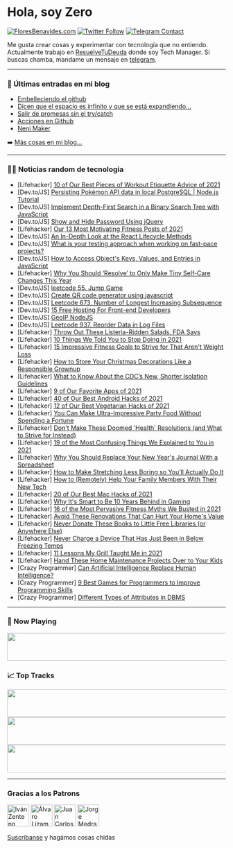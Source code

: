# Hola, soy Zero

[![FloresBenavides.com](https://img.shields.io/website?down_message=oops&label=MiBlog&style=for-the-badge&up_message=online&url=https%3A%2F%2Ffloresbenavides.com)](https://floresbenavides.com) [![Twitter Follow](https://img.shields.io/twitter/follow/ZeroDragon?color=%231DA1F2&label=Follow&logo=twitter&logoColor=ffffff&style=for-the-badge)](https://twitter.com/zerodragon) [![Telegram Contact](https://img.shields.io/badge/escr%C3%ADbeme-ZeroDragon-%2326A5E4?style=for-the-badge&logo=telegram)](https://t.me/zerodragon)

Me gusta crear cosas y experimentar con tecnología que no entiendo.
Actualmente trabajo en [ResuelveTuDeuda](http://github.com/resuelve) donde soy Tech Manager.
Si buscas chamba, mandame un mensaje en [telegram](https://t.me/zerodragon).

---

### 📕 Últimas entradas en mi blog
<!-- BLOG-POST-LIST:START -->
- [Embelleciendo el github](https://floresbenavides.com/embelleciendo-el-github/)
- [Dicen que el espacio es infinito y que se está expandiendo…](https://floresbenavides.com/dicen-que-el-espacio-es-infinito-y-que-se-esta-expandiendo/)
- [Salir de promesas sin el try/catch](https://floresbenavides.com/salir-de-promesas-sin-el-try-catch/)
- [Acciones en Github](https://floresbenavides.com/acciones-en-github/)
- [Neni Maker](https://floresbenavides.com/neni-maker/)
<!-- BLOG-POST-LIST:END -->

➡️ [Más cosas en mi blog...](https://floresbenavides.com)

---

### 👨‍💻 Noticias random de tecnología
<!-- TECH-POSTS:START -->
- [Lifehacker] [10 of Our Best Pieces of Workout Etiquette Advice of 2021](https://lifehacker.com/10-of-our-best-pieces-of-workout-etiquette-advice-of-20-1848175214)
- [Dev.to/JS] [Persisting Pokémon API data in local PostgreSQL | Node.js Tutorial](https://dev.to/coder4_life/persisting-pokemon-api-data-in-local-postgresql-nodejs-tutorial-j81)
- [Dev.to/JS] [Implement Depth-First Search in a Binary Search Tree with JavaScript](https://dev.to/mattdclarke/implement-depth-first-search-in-a-binary-search-tree-with-javascript-1p96)
- [Dev.to/JS] [Show and Hide Password Using jQuery](https://dev.to/shantanu_jana/show-and-hide-password-using-jquery-1ajm)
- [Lifehacker] [Our 13 Most Motivating Fitness Posts of 2021](https://lifehacker.com/our-13-most-motivating-fitness-posts-of-2021-1848180023)
- [Dev.to/JS] [An In-Depth Look at the React Lifecycle Methods](https://dev.to/shafia/an-in-depth-look-at-the-react-lifecycle-methods-1i20)
- [Dev.to/JS] [What is your testing approach when working on fast-pace projects?](https://dev.to/chrisczopp/what-is-your-testing-approach-when-working-on-fast-pace-projects-465e)
- [Dev.to/JS] [How to Access Object&#39;s Keys, Values, and Entries in JavaScript](https://dev.to/dezforb/how-to-access-objects-keys-values-and-entries-in-javascript-4okb)
- [Lifehacker] [Why You Should ‘Resolve’ to Only Make Tiny Self-Care Changes This Year](https://lifehacker.com/why-you-should-resolve-to-only-make-tiny-self-care-ch-1848179783)
- [Dev.to/JS] [leetcode 55. Jump Game](https://dev.to/siambillah/leetcode-55-jump-game-1b1g)
- [Dev.to/JS] [Create QR code generator using javascript](https://dev.to/codewith_random/create-qr-code-generator-using-javascript-5bg9)
- [Dev.to/JS] [Leetcode  673. Number of Longest Increasing Subsequence](https://dev.to/siambillah/leetcode-673-number-of-longest-increasing-subsequence-3560)
- [Dev.to/JS] [15 Free Hosting For Front-end Developers](https://dev.to/haycuoilennao19/15-free-hosting-for-front-end-developers-1286)
- [Dev.to/JS] [GeoIP NodeJS](https://dev.to/kaixinn/geoip-nodejs-5dmn)
- [Dev.to/JS] [Leetcode 937. Reorder Data in Log Files](https://dev.to/ahmedsiam72/leetcode-937-reorder-data-in-log-files-1hkg)
- [Lifehacker] [Throw Out These Listeria-Ridden Salads, FDA Says](https://lifehacker.com/throw-out-these-listeria-ridden-salads-fda-says-1848280969)
- [Lifehacker] [10 Things We Told You to Stop Doing in 2021](https://lifehacker.com/10-things-we-told-you-to-stop-doing-in-2021-1848169246)
- [Lifehacker] [15 Impressive Fitness Goals to Strive for That Aren&#39;t Weight Loss](https://lifehacker.com/15-impressive-fitness-goals-to-strive-for-that-arent-we-1848089302)
- [Lifehacker] [How to Store Your Christmas Decorations Like a Responsible Grownup](https://lifehacker.com/how-to-store-your-christmas-decorations-like-a-responsi-1848256836)
- [Lifehacker] [What to Know About the CDC’s New, Shorter Isolation Guidelines](https://lifehacker.com/what-to-know-about-the-cdc-s-new-shorter-isolation-gui-1848275978)
- [Lifehacker] [9 of Our Favorite Apps of 2021](https://lifehacker.com/9-of-our-favorite-apps-of-2021-1848253254)
- [Lifehacker] [40 of Our Best Android Hacks of 2021](https://lifehacker.com/40-of-our-best-android-hacks-of-2021-1848246417)
- [Lifehacker] [12 of Our Best Vegetarian Hacks of 2021](https://lifehacker.com/12-of-our-best-vegetarian-hacks-of-2021-1848234925)
- [Lifehacker] [You Can Make Ultra-Impressive Party Food Without Spending a Fortune](https://lifehacker.com/you-can-make-ultra-impressive-party-food-without-spendi-1848250408)
- [Lifehacker] [Don&#39;t Make These Doomed &#39;Health&#39; Resolutions &lpar;and What to Strive for Instead&rpar;](https://lifehacker.com/dont-make-these-doomed-health-resolutions-and-what-to-1848216356)
- [Lifehacker] [19 of the Most Confusing Things We Explained to You in 2021](https://lifehacker.com/19-of-the-most-confusing-things-we-explained-to-you-in-1848260303)
- [Lifehacker] [Why You Should Replace Your New Year&#39;s Journal With a Spreadsheet](https://lifehacker.com/why-you-should-replace-your-new-years-journal-with-a-sp-1848117995)
- [Lifehacker] [How to Make Stretching Less Boring so You’ll Actually Do It](https://lifehacker.com/how-to-make-stretching-less-boring-so-you-ll-actually-d-1848132760)
- [Lifehacker] [How to &lpar;Remotely&rpar; Help Your Family Members With Their New Tech](https://lifehacker.com/how-to-remotely-help-your-family-members-with-their-n-1848133025)
- [Lifehacker] [20 of Our Best Mac Hacks of 2021](https://lifehacker.com/20-of-our-best-mac-hacks-of-2021-1848214870)
- [Lifehacker] [Why It&#39;s Smart to Be 10 Years Behind in Gaming](https://lifehacker.com/why-its-smart-to-be-10-years-behind-in-gaming-1848226775)
- [Lifehacker] [16 of the Most Pervasive Fitness Myths We Busted in 2021](https://lifehacker.com/16-of-the-most-pervasive-fitness-myths-we-busted-in-202-1848175977)
- [Lifehacker] [Avoid These Renovations That Can Hurt Your Home&#39;s Value](https://lifehacker.com/avoid-these-renovations-that-can-hurt-your-homes-value-1848271792)
- [Lifehacker] [Never Donate These Books to Little Free Libraries &lpar;or Anywhere Else&rpar;](https://lifehacker.com/no-one-wants-that-y2k-survival-guide-and-other-things-1848222017)
- [Lifehacker] [Never Charge a Device That Has Just Been in Below Freezing Temps](https://lifehacker.com/never-charge-a-device-that-has-just-been-in-below-freez-1848221259)
- [Lifehacker] [11 Lessons My Grill Taught Me in 2021](https://lifehacker.com/11-lessons-my-grill-taught-me-in-2021-1848209645)
- [Lifehacker] [Hand These Home Maintenance Projects Over to Your Kids](https://lifehacker.com/hand-these-home-maintenance-projects-over-to-your-kids-1848243494)
- [Crazy Programmer] [Can Artificial Intelligence Replace Human Intelligence?](https://www.thecrazyprogrammer.com/2021/12/can-artificial-intelligence-replace-human-intelligence.html)
- [Crazy Programmer] [9 Best Games for Programmers to Improve Programming Skills](https://www.thecrazyprogrammer.com/2021/12/games-for-programmers.html)
- [Crazy Programmer] [Different Types of Attributes in DBMS](https://www.thecrazyprogrammer.com/2021/12/types-of-attributes-in-dbms.html)<!-- TECH-POSTS:END -->

---

### 🎵 Now Playing
<a href="https://spotify-now-playing-dun.vercel.app/now-playing?open"><img src="https://spotify-now-playing-dun.vercel.app/now-playing" width="540" height="64"></a>

### 📈 Top Tracks
<a href="https://spotify-now-playing-dun.vercel.app/top-tracks?i=1&open"><img src="https://spotify-now-playing-dun.vercel.app/top-tracks?i=1" width="540" height="64"></a>
<a href="https://spotify-now-playing-dun.vercel.app/top-tracks?i=2&open"><img src="https://spotify-now-playing-dun.vercel.app/top-tracks?i=2" width="540" height="64"></a>
<a href="https://spotify-now-playing-dun.vercel.app/top-tracks?i=3&open"><img src="https://spotify-now-playing-dun.vercel.app/top-tracks?i=3" width="540" height="64"></a>

---

### Gracias a los Patrons
[<img src="https://avatars.githubusercontent.com/u/243380?v=4" alt="Iván Zenteno" width="50px">](https://github.com/k001) [<img src="https://avatars.githubusercontent.com/u/19955639?v=4" alt="Álvaro Lizama" width="50px">](https://github.com/alvarolizama) [<img src="https://avatars.githubusercontent.com/u/2718753?v=4" alt="Juan Carlos Ruiz" width="50px">](https://github.com/JuanCrg90) [<img src="https://avatars.githubusercontent.com/u/37025?v=4" alt="Jorge Medrano" width="50px">](https://github.com/h1pp1e) 

[Suscríbanse](https://www.patreon.com/zerodragon) y hagámos cosas chidas
